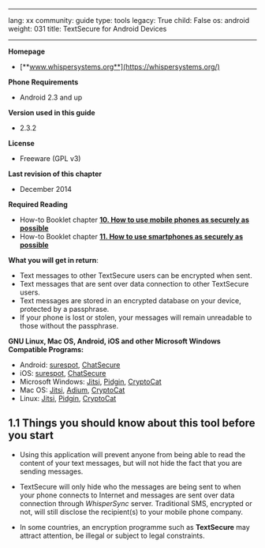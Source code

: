 

---

lang: xx
community: guide
type: tools
legacy: True
child: False
os: android
weight: 031
title: TextSecure for Android Devices

---

**Homepage**

- [**www.whispersystems.org**](https://whispersystems.org/)

**Phone Requirements**

- Android 2.3 and up

**Version used in this guide**

- 2.3.2

**License** 

- Freeware (GPL v3)

**Last revision of this chapter**

- December 2014

**Required Reading**

- How-to Booklet chapter [**10. How to use mobile phones as securely as possible**](/en/chapter-10)
- How-to Booklet chapter [**11. How to use smartphones as securely as possible**](/en/chapter-11)

**What you will get in return**: 

- Text messages to other TextSecure users can be encrypted when sent.
- Text messages that are sent over data connection to other TextSecure users.
- Text messages are stored in an encrypted database on your device, protected by a passphrase. 
- If your phone is lost or stolen, your messages will remain unreadable to those without the passphrase. 


**GNU Linux, Mac OS, Android, iOS and other Microsoft Windows Compatible Programs:**

- Android: [surespot](https://www.surespot.me/), [ChatSecure](https://guardianproject.info/apps/chatsecure/)
- iOS: [surespot](https://www.surespot.me/), [ChatSecure](https://chatsecure.org/)
- Microsoft Windows: [Jitsi](/en/jitsi), [Pidgin](/en/pidgin_main), [CryptoCat](https://crypto.cat/)
- Mac OS:  [Jitsi](/en/jitsi), [Adium](https://www.adium.im/), [CryptoCat](https://crypto.cat/)
- Linux: [Jitsi](/en/jitsi), [Pidgin](/en/pidgin_main), [CryptoCat](https://crypto.cat/)


## 1.1 Things you should know about this tool before you start ##

- Using this application will prevent anyone from being able to read the content of your text messages, but will not hide the fact that you are sending messages.

- TextSecure will only hide who the messages are being sent to when your phone connects to Internet and messages are sent over data connection through *WhisperSync* server. Traditional SMS, encrypted or not, will still disclose the recipient(s) to your mobile phone company.

- In some countries, an encryption programme such as **TextSecure** may attract attention, be illegal or subject to legal constraints.

